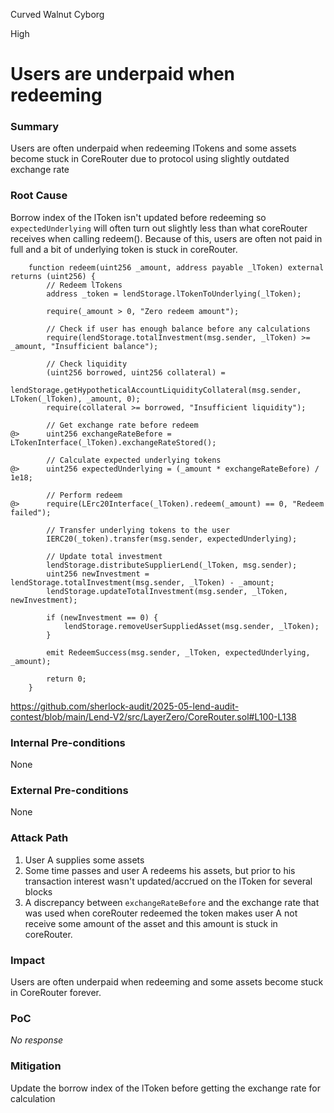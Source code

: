 Curved Walnut Cyborg

High

# Users are underpaid when redeeming

### Summary

Users are often underpaid when redeeming lTokens and some assets become stuck in CoreRouter due to protocol using slightly outdated exchange rate

### Root Cause

Borrow index of the lToken isn't updated before redeeming so `expectedUnderlying` will often turn out slightly less than what coreRouter receives when calling redeem(). Because of this, users are often not paid in full and a bit of underlying token is stuck in coreRouter.
```solidity
    function redeem(uint256 _amount, address payable _lToken) external returns (uint256) {
        // Redeem lTokens
        address _token = lendStorage.lTokenToUnderlying(_lToken);

        require(_amount > 0, "Zero redeem amount");

        // Check if user has enough balance before any calculations
        require(lendStorage.totalInvestment(msg.sender, _lToken) >= _amount, "Insufficient balance");

        // Check liquidity
        (uint256 borrowed, uint256 collateral) =
            lendStorage.getHypotheticalAccountLiquidityCollateral(msg.sender, LToken(_lToken), _amount, 0);
        require(collateral >= borrowed, "Insufficient liquidity");

        // Get exchange rate before redeem
@>      uint256 exchangeRateBefore = LTokenInterface(_lToken).exchangeRateStored();

        // Calculate expected underlying tokens
@>      uint256 expectedUnderlying = (_amount * exchangeRateBefore) / 1e18;

        // Perform redeem
@>      require(LErc20Interface(_lToken).redeem(_amount) == 0, "Redeem failed");

        // Transfer underlying tokens to the user
        IERC20(_token).transfer(msg.sender, expectedUnderlying);

        // Update total investment
        lendStorage.distributeSupplierLend(_lToken, msg.sender);
        uint256 newInvestment = lendStorage.totalInvestment(msg.sender, _lToken) - _amount;
        lendStorage.updateTotalInvestment(msg.sender, _lToken, newInvestment);

        if (newInvestment == 0) {
            lendStorage.removeUserSuppliedAsset(msg.sender, _lToken);
        }

        emit RedeemSuccess(msg.sender, _lToken, expectedUnderlying, _amount);

        return 0;
    }
```
https://github.com/sherlock-audit/2025-05-lend-audit-contest/blob/main/Lend-V2/src/LayerZero/CoreRouter.sol#L100-L138

### Internal Pre-conditions

None

### External Pre-conditions

None

### Attack Path

1. User A supplies some assets
2. Some time passes and user A redeems his assets, but prior to his transaction interest wasn't updated/accrued on the lToken for several blocks
3. A discrepancy between `exchangeRateBefore` and the exchange rate that was used when coreRouter redeemed the token makes user A not receive some amount of the asset and this amount is stuck in coreRouter.

### Impact

Users are often underpaid when redeeming and some assets become stuck in CoreRouter forever.

### PoC

_No response_

### Mitigation

Update the borrow index of the lToken before getting the exchange rate for calculation